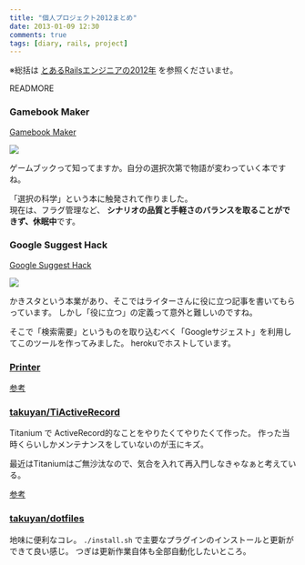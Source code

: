 ```yaml
---
title: "個人プロジェクト2012まとめ"
date: 2013-01-09 12:30
comments: true
tags: [diary, rails, project]
---
```


※総括は [とあるRailsエンジニアの2012年](/blog/2013/01/09/summary-of-2012) を参照くださいませ。

READMORE

### Gamebook Maker

[Gamebook Maker](http://gamebook.takuyan.com)

<img src='/images/2013/gamebookmaker.png' class='img-thumbnail img-responsive' />

ゲームブックって知ってますか。自分の選択次第で物語が変わっていく本ですね。

「選択の科学」という本に触発されて作りました。  
現在は、フラグ管理など、 **シナリオの品質と手軽さのバランスを取ることができず、休眠中**です。

### Google Suggest Hack

[Google Suggest Hack](http://gsuggest.herokuapp.com)

<img src='/images/2013/gsuggest.png' class='img-thumbnail img-responsive' />

かきスタという本業があり、そこではライターさんに役に立つ記事を書いてもらっています。
しかし「役に立つ」の定義って意外と難しいのですね。

そこで「検索需要」というものを取り込むべく「Googleサジェスト」を利用してこのツールを作ってみました。
herokuでホストしています。

### [Printer](http://printer.takuyan.com)

[参考](http://blog.takuyan.com/blog/2012/11/17/create-printer-app/)

### [takuyan/TiActiveRecord](https://github.com/takuyan/TiActiveRecord)

Titanium で ActiveRecord的なことをやりたくてやりたくて作った。
作った当時くらいしかメンテナンスをしていないのが玉にキズ。

最近はTitaniumはご無沙汰なので、気合を入れて再入門しなきゃなぁと考えている。

[参考](http://blog.takuyan.com/blog/2012/08/22/active-record-for-titanium/)

### [takuyan/dotfiles](https://github.com/takuyan/dotfiles)

地味に便利なコレ。 `./install.sh` で主要なプラグインのインストールと更新ができて良い感じ。
つぎは更新作業自体も全部自動化したいところ。

